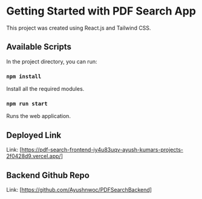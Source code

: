 # Getting Started with PDF Search App

This project was created using React.js and Tailwind CSS.

## Available Scripts

In the project directory, you can run:

### `npm install`

Install all the required modules.

### `npm run start`

Runs the web application.

## Deployed Link

Link: [https://pdf-search-frontend-iy4u83uqv-ayush-kumars-projects-2f0428d9.vercel.app/]

## Backend Github Repo

Link: [https://github.com/Ayushnwoc/PDFSearchBackend]
